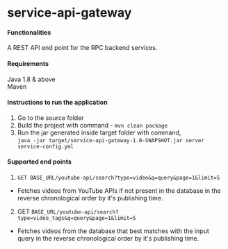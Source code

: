 # service-api-gateway

#### Functionalities
A REST API end point for the RPC backend services.

#### Requirements
Java 1.8 & above <br />
Maven <br />

#### Instructions to run the application

1. Go to the source folder
2. Build the project with command - ```mvn clean package```
4. Run the jar generated inside target folder with command, <br /> 
```java -jar target/service-api-gateway-1.0-SNAPSHOT.jar server service-config.yml```

#### Supported end points
1. ```GET BASE_URL/youtube-api/search?type=video&q=query&page=1&limit=5```
- Fetches videos from YouTube APIs if not present in the database in the reverse chronological order by it's publishing time.

2. GET ```BASE_URL/youtube-api/search?type=video_tags&q=query&page=1&limit=5```
- Fetches videos from the database that best matches with the input query in the reverse chronological order by it's publishing time.
